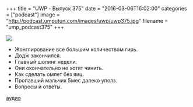 +++
title = "UWP - Выпуск 375"
date = "2016-03-06T16:02:00"
categories = ["podcast"]
image = "http://podcast.umputun.com/images/uwp/uwp375.jpg"
filename = "ump_podcast375"
+++

![](https://podcast.umputun.com/images/uwp/uwp375.jpg)

- Жонглирование все большим количеством гирь.
- Додж закончился.
- Главный шопинг недели.
- Они окончательно не хотят чинить.
- Как сделать омлет без яиц.
- Пропавший мальчик 5мес далеко уполз.
- Вопросы и ответы.

[аудио](https://podcast.umputun.com/media/ump_podcast375.mp3)
<audio src="https://podcast.umputun.com/media/ump_podcast375.mp3" preload="none"></audio>